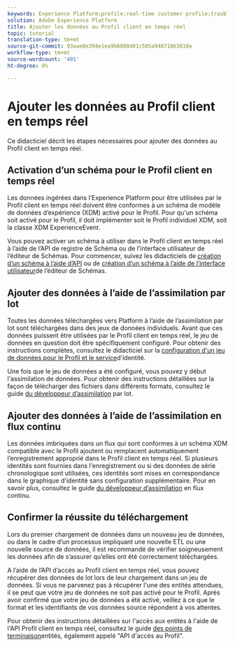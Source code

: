```yaml
---
keywords: Experience Platform;profile;real-time customer profile;troubleshooting;API
solution: Adobe Experience Platform
title: Ajouter les données au Profil client en temps réel
topic: tutorial
translation-type: tm+mt
source-git-commit: 93aae0e394e1ea9b6089d01c585a94871863818e
workflow-type: tm+mt
source-wordcount: '401'
ht-degree: 0%

---
```



# Ajouter les données au Profil client en temps réel

Ce didacticiel décrit les étapes nécessaires pour ajouter des données au Profil client en temps réel.

## Activation d’un schéma pour le Profil client en temps réel

Les données ingérées dans l’Experience Platform pour être utilisées par le Profil client en temps réel doivent être conformes à un schéma de modèle de données d’expérience (XDM) activé pour le Profil. Pour qu&#39;un schéma soit activé pour le Profil, il doit implémenter soit le Profil individuel XDM, soit la classe XDM ExperienceEvent.

Vous pouvez activer un schéma à utiliser dans le Profil client en temps réel à l’aide de l’API de registre de Schéma ou de l’interface utilisateur de l’éditeur de Schémas. Pour commencer, suivez les didacticiels de [création d’un schéma à l’aide d’API](../../xdm/tutorials/create-schema-api.md) ou de [création d’un schéma à l’aide de l’interface utilisateur](../../xdm/tutorials/create-schema-ui.md)de l’éditeur de Schémas.

## Ajouter des données à l’aide de l’assimilation par lot

Toutes les données téléchargées vers Platform à l’aide de l’assimilation par lot sont téléchargées dans des jeux de données individuels. Avant que ces données puissent être utilisées par le Profil client en temps réel, le jeu de données en question doit être spécifiquement configuré. Pour obtenir des instructions complètes, consultez le didacticiel sur la [configuration d&#39;un jeu de données pour le Profil et le service](dataset-configuration.md)d&#39;identité.

Une fois que le jeu de données a été configuré, vous pouvez y début l&#39;assimilation de données. Pour obtenir des instructions détaillées sur la façon de télécharger des fichiers dans différents formats, consultez le guide [du développeur d’assimilation](../../ingestion/batch-ingestion/api-overview.md) par lot.

## Ajouter des données à l’aide de l’assimilation en flux continu

Les données imbriquées dans un flux qui sont conformes à un schéma XDM compatible avec le Profil ajoutent ou remplacent automatiquement l’enregistrement approprié dans le Profil client en temps réel. Si plusieurs identités sont fournies dans l&#39;enregistrement ou si des données de série chronologique sont utilisées, ces identités sont mises en correspondance dans le graphique d&#39;identité sans configuration supplémentaire. Pour en savoir plus, consultez le guide [du développeur d’assimilation](../../ingestion/tutorials/streaming-record-data.md) en flux continu.

## Confirmer la réussite du téléchargement

Lors du premier chargement de données dans un nouveau jeu de données, ou dans le cadre d’un processus impliquant une nouvelle ETL ou une nouvelle source de données, il est recommandé de vérifier soigneusement les données afin de s’assurer qu’elles ont été correctement téléchargées.

A l’aide de l’API d’accès au Profil client en temps réel, vous pouvez récupérer des données de lot lors de leur chargement dans un jeu de données. Si vous ne parvenez pas à récupérer l&#39;une des entités attendues, il se peut que votre jeu de données ne soit pas activé pour le Profil. Après avoir confirmé que votre jeu de données a été activé, veillez à ce que le format et les identifiants de vos données source répondent à vos attentes.

Pour obtenir des instructions détaillées sur l&#39;accès aux entités à l&#39;aide de l&#39;API Profil client en temps réel, consultez le guide [des points de terminaison](../api/entities.md)entités, également appelé &quot;API d&#39;accès au Profil&quot;.